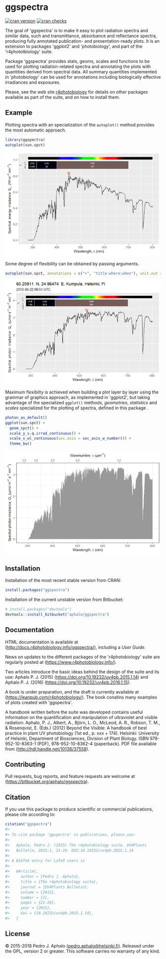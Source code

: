 
<!-- README.md is generated from README.Rmd. Please edit that file -->
ggspectra
=========

[![cran version](https://www.r-pkg.org/badges/version/ggspectra)](https://cran.r-project.org/package=ggspectra) [![cran checks](https://cranchecks.info/badges/worst/ggspectra)](https://cran.r-project.org/web/checks/check_results_ggspectra.html)

The goal of 'ggspectra' is to make it easy to plot radiation spectra and similar data, such and transmittance, absorbance and reflectance spectra, producing fully annotated publication- and presentation-ready plots. It is an extension to packages 'ggplot2' and 'photobiology', and part of the 'r4phototbiology' suite.

Package 'ggspectra' provides stats, geoms, scales and functions to be used for plotting radiation-related spectra and annotating the plots with quantities derived from spectral data. All summary quantities implemented in 'photobiology' can be used for annotations including biologically effective irradiances and exposures.

Please, see the web site [r4photobiology](https://www.r4photobiology.info) for details on other packages available as part of the suite, and on how to install them.

Example
-------

Plotting spectra with an specialization of the `autoplot()` method provides the most automatic approach.

``` r
library(ggspectra)
autoplot(sun.spct)
```

![](man/figures/README-example0-1.png)

Some degree of flexibility can be obtained by passing arguments.

``` r
autoplot(sun.spct, annotations = c("+", "title:where:when"), unit.out = "photon")
```

![](man/figures/README-example1-1.png)

Maximum flexibilty is achieved when building a plot layer by layer using the grammar of graphics approach, as implemented in 'ggplot2', but taking advantage of the specialized `ggplot()` methods, *geometries*, *statistics* and *scales* specialized for the plotting of spectra, defined in this package .

``` r
photon_as_default()
ggplot(sun.spct) +
  geom_spct() +
  scale_y_s.q.irrad_continuous() +
  scale_x_wl_continuous(sec.axis = sec_axis_w_number()) +
  theme_bw()
```

![](man/figures/README-example2-1.png)

Installation
------------

Installation of the most recent stable version from CRAN:

``` r
install.packages("ggspectra")
```

Installation of the current unstable version from Bitbucket:

``` r
# install.packages("devtools")
devtools::install_bitbucket("aphalo/ggspectra")
```

Documentation
-------------

HTML documentation is available at (<http://docs.r4photobiology.info/ggspectra/>), including a *User Guide*.

News on updates to the different packages of the 'r4photobiology' suite are regularly posted at (<https://www.r4photobiology.info/>).

Two articles introduce the basic ideas behind the design of the suite and its use: Aphalo P. J. (2015) (<https://doi.org/10.19232/uv4pb.2015.1.14>) and Aphalo P. J. (2016) (<https://doi.org/10.19232/uv4pb.2016.1.15>).

A book is under preparation, and the draft is currently available at (<https://leanpub.com/r4photobiology/>). The book conatins many examples of plots created with 'ggspectra'.

A handbook written before the suite was developed contains useful information on the quantification and manipulation of ultraviolet and visible radiation: Aphalo, P. J., Albert, A., Björn, L. O., McLeod, A. R., Robson, T. M., & Rosenqvist, E. (Eds.) (2012) Beyond the Visible: A handbook of best practice in plant UV photobiology (1st ed., p. xxx + 174). Helsinki: University of Helsinki, Department of Biosciences, Division of Plant Biology. ISBN 978-952-10-8363-1 (PDF), 978-952-10-8362-4 (paperback). PDF file available from (<http://hdl.handle.net/10138/37558>).

Contributing
------------

Pull requests, bug reports, and feature requests are welcome at (<https://bitbucket.org/aphalo/ggspectra>).

Citation
--------

If you use this package to produce scientific or commercial publications, please cite according to:

``` r
citation("ggspectra")
#> 
#> To cite package 'ggspectra' in publications, please use:
#> 
#>   Aphalo, Pedro J. (2015) The r4photobiology suite. UV4Plants
#>   Bulletin, 2015:1, 21-29. DOI:10.19232/uv4pb.2015.1.14
#> 
#> A BibTeX entry for LaTeX users is
#> 
#>   @Article{,
#>     author = {Pedro J. Aphalo},
#>     title = {The r4photobiology suite},
#>     journal = {UV4Plants Bulletin},
#>     volume = {2015},
#>     number = {1},
#>     pages = {21-29},
#>     year = {2015},
#>     doi = {10.19232/uv4pb.2015.1.14},
#>   }
```

License
-------

© 2015-2018 Pedro J. Aphalo (<pedro.aphalo@helsinki.fi>). Released under the GPL, version 2 or greater. This software carries no warranty of any kind.

